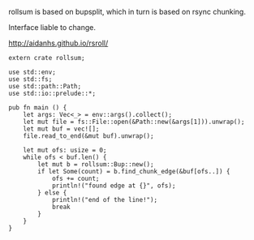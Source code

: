 rollsum is based on bupsplit, which in turn is based on rsync chunking.

Interface liable to change.

http://aidanhs.github.io/rsroll/

```
extern crate rollsum;

use std::env;
use std::fs;
use std::path::Path;
use std::io::prelude::*;

pub fn main () {
    let args: Vec<_> = env::args().collect();
    let mut file = fs::File::open(&Path::new(&args[1])).unwrap();
    let mut buf = vec![];
    file.read_to_end(&mut buf).unwrap();

    let mut ofs: usize = 0;
    while ofs < buf.len() {
        let mut b = rollsum::Bup::new();
        if let Some(count) = b.find_chunk_edge(&buf[ofs..]) {
            ofs += count;
            println!("found edge at {}", ofs);
        } else {
            println!("end of the line!");
            break
        }
    }
}
```
